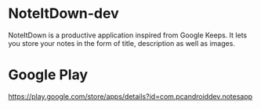 # NoteItDown-dev

NoteItDown is a productive application inspired from Google Keeps. It lets you store your notes in the form of title, description as well as images.

# Google Play

https://play.google.com/store/apps/details?id=com.pcandroiddev.notesapp

